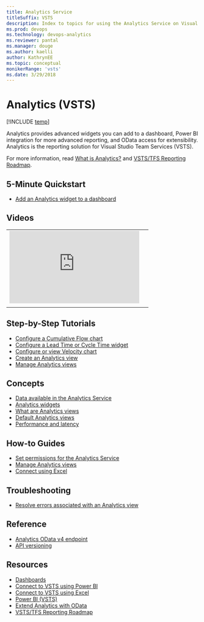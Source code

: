 ```yaml
---
title: Analytics Service
titleSuffix: VSTS
description: Index to topics for using the Analytics Service on Visual Studio Team Services
ms.prod: devops
ms.technology: devops-analytics
ms.reviewer: pantal
ms.manager: douge
ms.author: kaelli
author: KathrynEE
ms.topic: conceptual
monikerRange: 'vsts'
ms.date: 3/29/2018
---
```


# Analytics (VSTS) 

[!INCLUDE [temp](../../_shared/version-vsts-only.md)] 

Analytics provides advanced widgets you can add to a dashboard, Power BI integration for more advanced reporting, and OData access for extensibility. Analytics is the reporting solution for Visual Studio Team Services (VSTS). 

For more information, read [What is Analytics?](what-is-analytics.md) and [VSTS/TFS Reporting Roadmap](./reporting-roadmap.md).

<!---
[!INCLUDE [temp](../_shared/analytics-preview.md)] 
-->


## 5-Minute Quickstart
 - [Add an Analytics widget to a dashboard](enable-analytics-velocity.md)

## Videos
| | |
| --- | --- |
| <iframe src="https://channel9.msdn.com/Events/Connect/2017/T251/player" width="340" height="190" allowFullScreen frameBorder="0"></iframe> | |
| | |

## Step-by-Step Tutorials
- [Configure a Cumulative Flow chart](../guidance/cumulative-flow.md?toc=/vsts/report/analytics/toc.json&bc=/vsts/report/analytics/breadcrumb/toc.json)
- [Configure a Lead Time or Cycle Time widget](../guidance/cycle-time-and-lead-time.md?toc=/vsts/report/analytics/toc.json&bc=/vsts/report/analytics/breadcrumb/toc.json)
- [Configure or view Velocity chart](../guidance/team-velocity.md?toc=/vsts/report/analytics/toc.json&bc=/vsts/report/analytics/breadcrumb/toc.json)
- [Create an Analytics view](analytics-views-create.md)
- [Manage Analytics views](analytics-views-manage.md)

## Concepts
- [Data available in the Analytics Service](data-available-in-analytics.md)
- [Analytics widgets](analytics-widgets-vsts.md)
- [What are Analytics views](what-are-analytics-views.md)
- [Default Analytics views](analytics-default-views.md)
- [Performance and latency](performance-latency.md)

## How-to Guides
- [Set permissions for the Analytics Service](analytics-security.md)
- [Manage Analytics views](analytics-views-manage.md)
- [Connect using Excel](access-analytics-excel.md)

## Troubleshooting
- [Resolve errors associated with an Analytics view](troubleshooting-views.md)

## Reference 
- [Analytics OData v4 endpoint](../extend-analytics/data-model-analytics-service.md?toc=/vsts/report/analytics/toc.json&bc=/vsts/report/analytics/breadcrumb/toc.json)
- [API versioning](../extend-analytics/odata-api-version.md?toc=/vsts/report/analytics/toc.json&bc=/vsts/report/analytics/breadcrumb/toc.json)

<!---
Future:
Analytics Views
Understanding Analytics Service data Acquisition
-->

## Resources
- [Dashboards](../dashboards/index.md?toc=/vsts/report/analytics/toc.json&bc=/vsts/report/analytics/breadcrumb/toc.json)
- [Connect to VSTS using Power BI](../powerbi/index.md?toc=/vsts/report/analytics/toc.json&bc=/vsts/report/analytics/breadcrumb/toc.json)
- [Connect to VSTS using Excel](access-analytics-excel.md)
- [Power BI (VSTS)](../powerbi/index.md?toc=/vsts/report/analytics/toc.json&bc=/vsts/report/analytics/breadcrumb/toc.json)
- [Extend Analytics with OData](../extend-analytics/index.md?toc=/vsts/report/analytics/toc.json&bc=/vsts/report/analytics/breadcrumb/toc.json)
- [VSTS/TFS Reporting Roadmap](../analytics/reporting-roadmap.md?toc=/vsts/report/analytics/toc.json&bc=/vsts/report/analytics/breadcrumb/toc.json)


<!---
Future:
Ax Pricing Model
Build Dashboard Widget in AX
-->
